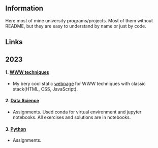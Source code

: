 ## Information

Here most of mine university programs/projects. Most of them without README, but they are easy to understand by
name or just by code.

## Links

## 2023

#### 1. [WWW techniques](https://github.com/hsuliz/university/tree/main/year-2023/www-techniques)

- My bery cool
static [webpage](https://hsuliz.github.io/university/year-2023/www-techniques/touhou-project/src/index.html)
  for WWW techniques with classic stack(HTML, CSS, JavaScript).

#### 2. [Data Science](https://github.com/hsuliz/university/tree/main/year-2023/data-science)

- Assignments. Used conda for virtual environment and jupyter notebooks. All exercises and solutions are in notebooks.

#### 3. [Python](https://github.com/hsuliz/university/tree/main/year-2023/python)

- Assignments.